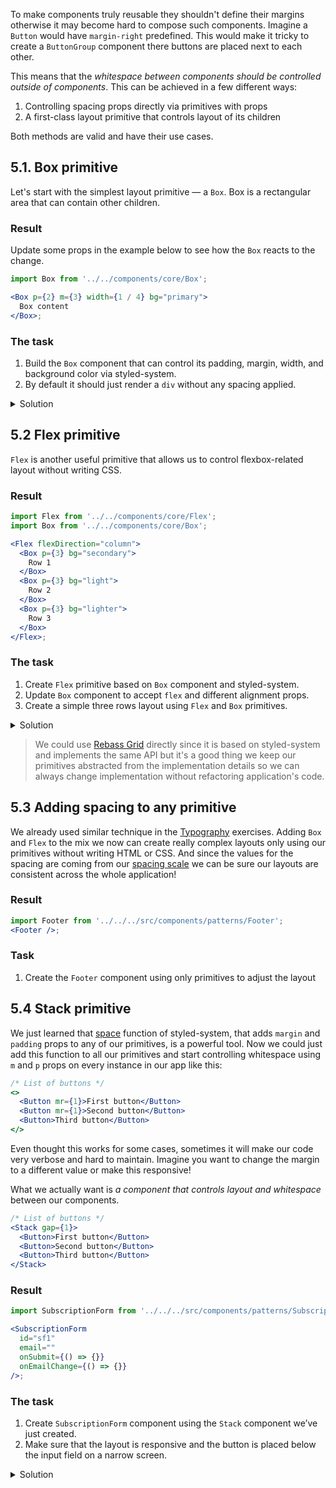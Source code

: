 To make components truly reusable they shouldn't define their margins otherwise it may become hard to compose such components. Imagine a `Button` would have `margin-right` predefined. This would make it tricky to create a `ButtonGroup` component there buttons are placed next to each other.

This means that the _whitespace between components should be controlled outside of components_. This can be achieved in a few different ways:

1. Controlling spacing props directly via primitives with props
2. A first-class layout primitive that controls layout of its children

Both methods are valid and have their use cases.

## 5.1. Box primitive

Let's start with the simplest layout primitive — a `Box`. Box is a rectangular area that can contain other children.

### Result

Update some props in the example below to see how the `Box` reacts to the change.

```jsx
import Box from '../../components/core/Box';

<Box p={2} m={3} width={1 / 4} bg="primary">
  Box content
</Box>;
```

### The task

1. Build the `Box` component that can control its padding, margin, width, and background color via styled-system.
2. By default it should just render a `div` without any spacing applied.

<details>
 <summary>Solution</summary>

```js static
import styled from 'styled-components';
import { space, color, width } from 'styled-system';

const Box = styled('div')(
  {
    boxSizing: 'border-box'
  },
  space,
  color,
  width
);

Box.propTypes = {
  ...space.propTypes,
  ...color.propTypes,
  ...width.propTypes
};

/** @component */
export default Box;
```

</details>

## 5.2 Flex primitive

`Flex` is another useful primitive that allows us to control flexbox-related layout without writing CSS.

### Result

```jsx
import Flex from '../../components/core/Flex';
import Box from '../../components/core/Box';

<Flex flexDirection="column">
  <Box p={3} bg="secondary">
    Row 1
  </Box>
  <Box p={3} bg="light">
    Row 2
  </Box>
  <Box p={3} bg="lighter">
    Row 3
  </Box>
</Flex>;
```

### The task

1. Create `Flex` primitive based on `Box` component and styled-system.
2. Update `Box` component to accept `flex` and different alignment props.
3. Create a simple three rows layout using `Flex` and `Box` primitives.

<details>
 <summary>Solution</summary>

```js static
import styled from 'styled-components';
import {
  flexWrap,
  flexDirection,
  alignItems,
  justifyContent
} from 'styled-system';
import Box from '../Box';

const Flex = styled(Box)(
  {
    display: 'flex'
  },
  flexWrap,
  flexDirection,
  alignItems,
  justifyContent
);

Flex.propTypes = {
  ...flexWrap.propTypes,
  ...flexDirection.propTypes,
  ...alignItems.propTypes,
  ...justifyContent.propTypes
};

/** @component */
export default Flex;
```

</details>

> We could use [Rebass Grid](https://grid.rebassjs.org/) directly since it is based on styled-system and implements the same API but it's a good thing we keep our primitives abstracted from the implementation details so we can always change implementation without refactoring application's code.

## 5.3 Adding spacing to any primitive

We already used similar technique in the [Typography](http://localhost:6061/#/Typography) exercises. Adding `Box` and `Flex` to the mix we now can create really complex layouts only using our primitives without writing HTML or CSS. And since the values for the spacing are coming from our [spacing scale](http://localhost:6060/#/Foundation?id=spacing) we can be sure our layouts are consistent across the whole application!

### Result

```jsx noeditor
import Footer from '../../../src/components/patterns/Footer';
<Footer />;
```

### Task

1. Create the `Footer` component using only primitives to adjust the layout

## 5.4 Stack primitive

We just learned that [space](https://styled-system.com/api#space) function of styled-system, that adds `margin` and `padding` props to any of our primitives, is a powerful tool. Now we could just add this function to all our primitives and start controlling whitespace using `m` and `p` props on every instance in our app like this:

```jsx static
/* List of buttons */
<>
  <Button mr={1}>First button</Button>
  <Button mr={1}>Second button</Button>
  <Button>Third button</Button>
</>
```

Even thought this works for some cases, sometimes it will make our code very verbose and hard to maintain. Imagine you want to change the margin to a different value or make this responsive!

What we actually want is _a component that controls layout and whitespace_ between our components.

```jsx static
/* List of buttons */
<Stack gap={1}>
  <Button>First button</Button>
  <Button>Second button</Button>
  <Button>Third button</Button>
</Stack>
```

### Result

```jsx noeditor
import SubscriptionForm from '../../../src/components/patterns/SubscriptionForm';

<SubscriptionForm
  id="sf1"
  email=""
  onSubmit={() => {}}
  onEmailChange={() => {}}
/>;
```

### The task

1. Create `SubscriptionForm` component using the `Stack` component we’ve just created.
2. Make sure that the layout is responsive and the button is placed below the input field on a narrow screen.

<details>
 <summary>Solution</summary>

```js static
/* eslint-disable jsx-a11y/accessible-emoji */
import React from 'react';
import styled from 'styled-components';
import Stack from '../../../src/components/core/Stack';
import Box from '../../../src/components/core/Box';
import Button from '../../../src/components/core/Button';
import Input from '../../../src/components/core/Input';

const Form = styled.form`
  width: 100%;
`;

const SubscriptionForm = ({
  id,
  onSubmit,
  onEmailChange,
  email,
  loading,
  success,
  error
}) => (
  <Form onSubmit={onSubmit}>
    <Stack gap={3} mb={2} flexDirection="row">
      <Box flex={1}>
        <Input
          type="email"
          value={email}
          required
          placeholder="Email"
          aria-label="Email"
          aria-invalid={error && 'true'}
          aria-describedby={`${id}-info`}
          disabled={loading}
          onChange={onEmailChange}
        />
      </Box>
      <Box width={[1, 'auto']}>
        <Button variant="primary" type="submit" disabled={loading}>
          Subscribe
        </Button>
      </Box>
    </Stack>
  </Form>
);

export default SubscriptionForm;
```

</details>
